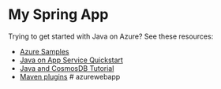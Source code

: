 # My Spring App

Trying to get started with Java on Azure? See these resources:

- [Azure Samples](https://github.com/azure-samples?q=java&type=&language=&sort=)
- [Java on App Service Quickstart](https://docs.microsoft.com/en-us/azure/app-service/quickstart-java?tabs=javase&pivots=platform-linux)
- [Java and CosmosDB Tutorial](https://docs.microsoft.com/en-us/azure/app-service/tutorial-java-spring-cosmosdb)
- [Maven plugins](https://docs.microsoft.com/it-it/java/api/overview/azure/maven/azure-webapp-maven-plugin/readme?view=azure-java-stable#quick-start)
#   a z u r e w e b a p p  
 
